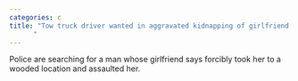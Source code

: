 ```yaml
---
categories: c
title: "Tow truck driver wanted in aggravated kidnapping of girlfriend
      "
---
```

Police are searching for a man whose girlfriend says forcibly took her to a wooded location and assaulted her. 
      